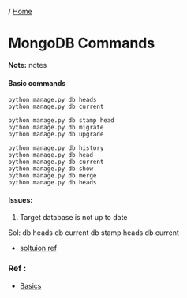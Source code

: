 / [Home](index.md)

# MongoDB Commands

**Note:** notes



#### Basic commands
```
python manage.py db heads
python manage.py db current

python manage.py db stamp head
python manage.py db migrate
python manage.py db upgrade

python manage.py db history
python manage.py db head
python manage.py db current
python manage.py db show
python manage.py db merge
python manage.py db heads
```


#### Issues:

1. Target database is not up to date

Sol:
db heads
db current
db stamp heads
db current
  * [soltuion ref](https://stackoverflow.com/questions/17768940/target-database-is-not-up-to-date)

### Ref :

  * [Basics](https://flask-migrate.readthedocs.io/en/latest/)
